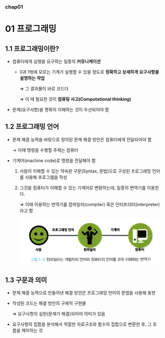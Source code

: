### chap01

# 01 프로그래밍

## 1.1 프로그래밍이란?

- 컴퓨터에게 실행을 요구하는 일종의 **커뮤니케이션**

  - 0과 1밖에 모르는 기계가 실행할 수 있을 정도로 **정확하고 상세하게 요구사항을 설명하는 작업**

    ⇒ 그 결과물이 바로 코드다

    ⇒ 이 때 필요한 것이 **컴퓨팅 사고(Computational thinking)**

- 문제(요구사항)을 명확히 이해하는 것이 우선되어야 함

## 1.2 프로그래밍 언어

- 문제 해결 능력을 바탕으로 정의된 문제 해결 방안은 컴퓨터에게 전달되어야 함

  → 이때 명령을 수행할 주체는 컴퓨터

- 기계어(machine code)로 명령을 전달해야 함

  1. 사람이 이해할 수 있는 약속된 구문(Syntax, 문법)으로 구성된 프로그래밍 언어를 사용해 프로그램을 작성
  2. 그것을 컴퓨터가 이해할 수 있는 기계어로 변환하는데, 일종의 변역기를 이용한다.

     ⇒ 이때 이용하는 번역기를 컴파일러(compiler) 혹은 인터프리터(interpreter)라고 함

     ![](./public/chap01/chap01-1.png)

## 1.3 구문과 의미

- 문제 해결 능력으로 만들어낸 해결 방안은 프로그래밍 언어의 문법을 사용해 표현
- 작성된 코드는 해결 방안의 구체적 구현물

  ⇒ 요구사항이 실현(문제가 해결)되어야 의미가 있음

- 요구사항의 집합을 분석해서 적절한 자료구조와 함수의 집합으로 변환한 후, 그 흐름을 제어하는 것
